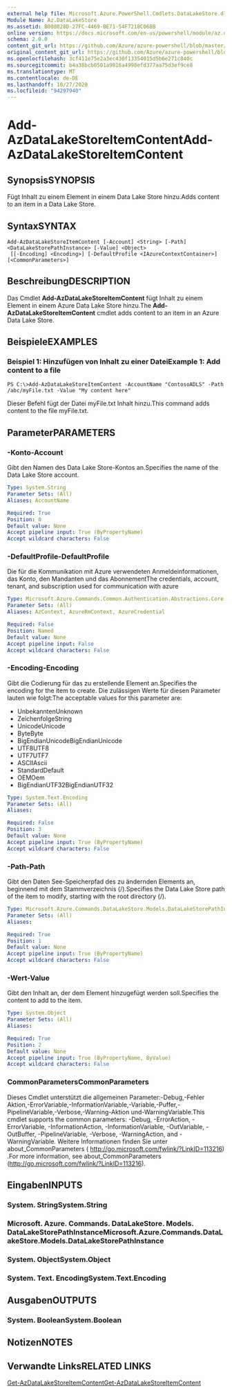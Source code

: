 ```yaml
---
external help file: Microsoft.Azure.PowerShell.Cmdlets.DataLakeStore.dll-Help.xml
Module Name: Az.DataLakeStore
ms.assetid: B008028D-27FC-4469-BE71-54F7218C068B
online version: https://docs.microsoft.com/en-us/powershell/module/az.datalakestore/add-azdatalakestoreitemcontent
schema: 2.0.0
content_git_url: https://github.com/Azure/azure-powershell/blob/master/src/DataLakeStore/DataLakeStore/help/Add-AzDataLakeStoreItemContent.md
original_content_git_url: https://github.com/Azure/azure-powershell/blob/master/src/DataLakeStore/DataLakeStore/help/Add-AzDataLakeStoreItemContent.md
ms.openlocfilehash: 3cf411e75e2a3ec430f13354015d5b6e271c840c
ms.sourcegitcommit: b4a38bcb0501a9016a4998efd377aa75d3ef9ce8
ms.translationtype: MT
ms.contentlocale: de-DE
ms.lasthandoff: 10/27/2020
ms.locfileid: "94297940"
---
```

# <span data-ttu-id="0cf92-101">Add-AzDataLakeStoreItemContent</span><span class="sxs-lookup"><span data-stu-id="0cf92-101">Add-AzDataLakeStoreItemContent</span></span>

## <span data-ttu-id="0cf92-102">Synopsis</span><span class="sxs-lookup"><span data-stu-id="0cf92-102">SYNOPSIS</span></span>
<span data-ttu-id="0cf92-103">Fügt Inhalt zu einem Element in einem Data Lake Store hinzu.</span><span class="sxs-lookup"><span data-stu-id="0cf92-103">Adds content to an item in a Data Lake Store.</span></span>

## <span data-ttu-id="0cf92-104">Syntax</span><span class="sxs-lookup"><span data-stu-id="0cf92-104">SYNTAX</span></span>

```
Add-AzDataLakeStoreItemContent [-Account] <String> [-Path] <DataLakeStorePathInstance> [-Value] <Object>
 [[-Encoding] <Encoding>] [-DefaultProfile <IAzureContextContainer>] [<CommonParameters>]
```

## <span data-ttu-id="0cf92-105">Beschreibung</span><span class="sxs-lookup"><span data-stu-id="0cf92-105">DESCRIPTION</span></span>
<span data-ttu-id="0cf92-106">Das Cmdlet **Add-AzDataLakeStoreItemContent** fügt Inhalt zu einem Element in einem Azure Data Lake Store hinzu.</span><span class="sxs-lookup"><span data-stu-id="0cf92-106">The **Add-AzDataLakeStoreItemContent** cmdlet adds content to an item in an Azure Data Lake Store.</span></span>

## <span data-ttu-id="0cf92-107">Beispiele</span><span class="sxs-lookup"><span data-stu-id="0cf92-107">EXAMPLES</span></span>

### <span data-ttu-id="0cf92-108">Beispiel 1: Hinzufügen von Inhalt zu einer Datei</span><span class="sxs-lookup"><span data-stu-id="0cf92-108">Example 1: Add content to a file</span></span>
```
PS C:\>Add-AzDataLakeStoreItemContent -AccountName "ContosoADLS" -Path /abc/myFile.txt -Value "My content here"
```

<span data-ttu-id="0cf92-109">Dieser Befehl fügt der Datei myFile.txt Inhalt hinzu.</span><span class="sxs-lookup"><span data-stu-id="0cf92-109">This command adds content to the file myFile.txt.</span></span>

## <span data-ttu-id="0cf92-110">Parameter</span><span class="sxs-lookup"><span data-stu-id="0cf92-110">PARAMETERS</span></span>

### <span data-ttu-id="0cf92-111">-Konto</span><span class="sxs-lookup"><span data-stu-id="0cf92-111">-Account</span></span>
<span data-ttu-id="0cf92-112">Gibt den Namen des Data Lake Store-Kontos an.</span><span class="sxs-lookup"><span data-stu-id="0cf92-112">Specifies the name of the Data Lake Store account.</span></span>

```yaml
Type: System.String
Parameter Sets: (All)
Aliases: AccountName

Required: True
Position: 0
Default value: None
Accept pipeline input: True (ByPropertyName)
Accept wildcard characters: False
```

### <span data-ttu-id="0cf92-113">-DefaultProfile</span><span class="sxs-lookup"><span data-stu-id="0cf92-113">-DefaultProfile</span></span>
<span data-ttu-id="0cf92-114">Die für die Kommunikation mit Azure verwendeten Anmeldeinformationen, das Konto, den Mandanten und das Abonnement</span><span class="sxs-lookup"><span data-stu-id="0cf92-114">The credentials, account, tenant, and subscription used for communication with azure</span></span>

```yaml
Type: Microsoft.Azure.Commands.Common.Authentication.Abstractions.Core.IAzureContextContainer
Parameter Sets: (All)
Aliases: AzContext, AzureRmContext, AzureCredential

Required: False
Position: Named
Default value: None
Accept pipeline input: False
Accept wildcard characters: False
```

### <span data-ttu-id="0cf92-115">-Encoding</span><span class="sxs-lookup"><span data-stu-id="0cf92-115">-Encoding</span></span>
<span data-ttu-id="0cf92-116">Gibt die Codierung für das zu erstellende Element an.</span><span class="sxs-lookup"><span data-stu-id="0cf92-116">Specifies the encoding for the item to create.</span></span>
<span data-ttu-id="0cf92-117">Die zulässigen Werte für diesen Parameter lauten wie folgt:</span><span class="sxs-lookup"><span data-stu-id="0cf92-117">The acceptable values for this parameter are:</span></span>
- <span data-ttu-id="0cf92-118">Unbekannten</span><span class="sxs-lookup"><span data-stu-id="0cf92-118">Unknown</span></span>
- <span data-ttu-id="0cf92-119">Zeichenfolge</span><span class="sxs-lookup"><span data-stu-id="0cf92-119">String</span></span>
- <span data-ttu-id="0cf92-120">Unicode</span><span class="sxs-lookup"><span data-stu-id="0cf92-120">Unicode</span></span>
- <span data-ttu-id="0cf92-121">Byte</span><span class="sxs-lookup"><span data-stu-id="0cf92-121">Byte</span></span>
- <span data-ttu-id="0cf92-122">BigEndianUnicode</span><span class="sxs-lookup"><span data-stu-id="0cf92-122">BigEndianUnicode</span></span>
- <span data-ttu-id="0cf92-123">UTF8</span><span class="sxs-lookup"><span data-stu-id="0cf92-123">UTF8</span></span>
- <span data-ttu-id="0cf92-124">UTF7</span><span class="sxs-lookup"><span data-stu-id="0cf92-124">UTF7</span></span>
- <span data-ttu-id="0cf92-125">ASCII</span><span class="sxs-lookup"><span data-stu-id="0cf92-125">Ascii</span></span>
- <span data-ttu-id="0cf92-126">Standard</span><span class="sxs-lookup"><span data-stu-id="0cf92-126">Default</span></span>
- <span data-ttu-id="0cf92-127">OEM</span><span class="sxs-lookup"><span data-stu-id="0cf92-127">Oem</span></span>
- <span data-ttu-id="0cf92-128">BigEndianUTF32</span><span class="sxs-lookup"><span data-stu-id="0cf92-128">BigEndianUTF32</span></span>

```yaml
Type: System.Text.Encoding
Parameter Sets: (All)
Aliases:

Required: False
Position: 3
Default value: None
Accept pipeline input: True (ByPropertyName)
Accept wildcard characters: False
```

### <span data-ttu-id="0cf92-129">-Path</span><span class="sxs-lookup"><span data-stu-id="0cf92-129">-Path</span></span>
<span data-ttu-id="0cf92-130">Gibt den Daten See-Speicherpfad des zu ändernden Elements an, beginnend mit dem Stammverzeichnis (/).</span><span class="sxs-lookup"><span data-stu-id="0cf92-130">Specifies the Data Lake Store path of the item to modify, starting with the root directory (/).</span></span>

```yaml
Type: Microsoft.Azure.Commands.DataLakeStore.Models.DataLakeStorePathInstance
Parameter Sets: (All)
Aliases:

Required: True
Position: 1
Default value: None
Accept pipeline input: True (ByPropertyName)
Accept wildcard characters: False
```

### <span data-ttu-id="0cf92-131">-Wert</span><span class="sxs-lookup"><span data-stu-id="0cf92-131">-Value</span></span>
<span data-ttu-id="0cf92-132">Gibt den Inhalt an, der dem Element hinzugefügt werden soll.</span><span class="sxs-lookup"><span data-stu-id="0cf92-132">Specifies the content to add to the item.</span></span>

```yaml
Type: System.Object
Parameter Sets: (All)
Aliases:

Required: True
Position: 2
Default value: None
Accept pipeline input: True (ByPropertyName, ByValue)
Accept wildcard characters: False
```

### <span data-ttu-id="0cf92-133">CommonParameters</span><span class="sxs-lookup"><span data-stu-id="0cf92-133">CommonParameters</span></span>
<span data-ttu-id="0cf92-134">Dieses Cmdlet unterstützt die allgemeinen Parameter:-Debug,-Fehler Aktion,-ErrorVariable,-InformationVariable,-Variable,-Puffer,-PipelineVariable,-Verbose,-Warning-Aktion und-WarningVariable.</span><span class="sxs-lookup"><span data-stu-id="0cf92-134">This cmdlet supports the common parameters: -Debug, -ErrorAction, -ErrorVariable, -InformationAction, -InformationVariable, -OutVariable, -OutBuffer, -PipelineVariable, -Verbose, -WarningAction, and -WarningVariable.</span></span> <span data-ttu-id="0cf92-135">Weitere Informationen finden Sie unter about_CommonParameters ( http://go.microsoft.com/fwlink/?LinkID=113216) .</span><span class="sxs-lookup"><span data-stu-id="0cf92-135">For more information, see about_CommonParameters (http://go.microsoft.com/fwlink/?LinkID=113216).</span></span>

## <span data-ttu-id="0cf92-136">Eingaben</span><span class="sxs-lookup"><span data-stu-id="0cf92-136">INPUTS</span></span>

### <span data-ttu-id="0cf92-137">System. String</span><span class="sxs-lookup"><span data-stu-id="0cf92-137">System.String</span></span>

### <span data-ttu-id="0cf92-138">Microsoft. Azure. Commands. DataLakeStore. Models. DataLakeStorePathInstance</span><span class="sxs-lookup"><span data-stu-id="0cf92-138">Microsoft.Azure.Commands.DataLakeStore.Models.DataLakeStorePathInstance</span></span>

### <span data-ttu-id="0cf92-139">System. Object</span><span class="sxs-lookup"><span data-stu-id="0cf92-139">System.Object</span></span>

### <span data-ttu-id="0cf92-140">System. Text. Encoding</span><span class="sxs-lookup"><span data-stu-id="0cf92-140">System.Text.Encoding</span></span>

## <span data-ttu-id="0cf92-141">Ausgaben</span><span class="sxs-lookup"><span data-stu-id="0cf92-141">OUTPUTS</span></span>

### <span data-ttu-id="0cf92-142">System. Boolean</span><span class="sxs-lookup"><span data-stu-id="0cf92-142">System.Boolean</span></span>

## <span data-ttu-id="0cf92-143">Notizen</span><span class="sxs-lookup"><span data-stu-id="0cf92-143">NOTES</span></span>

## <span data-ttu-id="0cf92-144">Verwandte Links</span><span class="sxs-lookup"><span data-stu-id="0cf92-144">RELATED LINKS</span></span>

[<span data-ttu-id="0cf92-145">Get-AzDataLakeStoreItemContent</span><span class="sxs-lookup"><span data-stu-id="0cf92-145">Get-AzDataLakeStoreItemContent</span></span>](./Get-AzDataLakeStoreItemContent.md)


